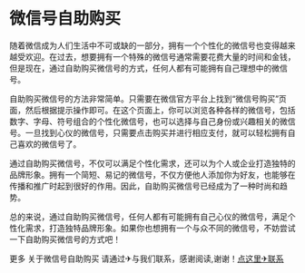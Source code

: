 # 微信号自助购买

随着微信成为人们生活中不可或缺的一部分，拥有一个个性化的微信号也变得越来越受欢迎。在过去，想要拥有一个特殊的微信号通常需要花费大量的时间和金钱，但是现在，通过自助购买微信号的方式，任何人都有可能拥有自己理想中的微信号。

自助购买微信号的方法非常简单。只需要在微信官方平台上找到“微信号购买”页面，然后根据提示操作即可。在这个页面上，你可以浏览各种各样的微信号，包括数字、字母、符号组合的个性化微信号，也可以选择与自己身份或兴趣相关的微信号。一旦找到心仪的微信号，只需要点击购买并进行相应支付，就可以轻松拥有自己喜欢的微信号了。

通过自助购买微信号，不仅可以满足个性化需求，还可以为个人或企业打造独特的品牌形象。拥有一个简短、易记的微信号，不仅方便他人添加你为好友，也能够在传播和推广时起到很好的作用。因此，自助购买微信号已经成为了一种时尚和趋势。

总的来说，通过自助购买微信号，任何人都有可能拥有自己心仪的微信号，满足个性化需求，打造独特品牌形象。如果你也想拥有一个与众不同的微信号，不妨尝试一下自助购买微信号的方式吧！

更多 关于微信号自助购买 请通过✈与我们联系，感谢阅读,谢谢！[点这里✈联系](https://add.k02.cc)